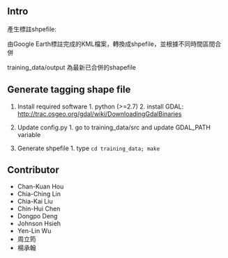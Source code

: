 ## Intro

產生標註shpefile:

由Google Earth標註完成的KML檔案，轉換成shpefile，並根據不同時間區間合併

training_data/output 為最新已合併的shapefile

## Generate tagging shape file

  1. Install required software
    1. python (>=2.7)
    2. install GDAL: http://trac.osgeo.org/gdal/wiki/DownloadingGdalBinaries

  2. Update config.py
    1. go to training_data/src and update GDAL_PATH variable

  3. Generate shpefile
    1. type `cd training_data; make`

## Contributor

  * Chan-Kuan Hou
  * Chia-Ching Lin
  * Chia-Kai Liu
  * Chin-Hui Chen
  * Dongpo Deng
  * Johnson Hsieh
  * Yen-Lin Wu
  * 周立筠
  * 楊承翰

